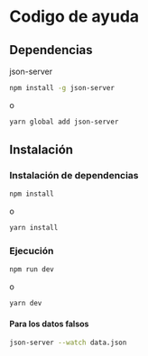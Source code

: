 # Codigo de ayuda

## Dependencias

json-server

```bash
npm install -g json-server
```

o

```bash
yarn global add json-server
```

## Instalación

### Instalación de dependencias

```bash
npm install
```

o

```bash
yarn install
```

### Ejecución

```bash
npm run dev
```

o

```bash
yarn dev
```

#### Para los datos falsos

```bash
json-server --watch data.json
```
